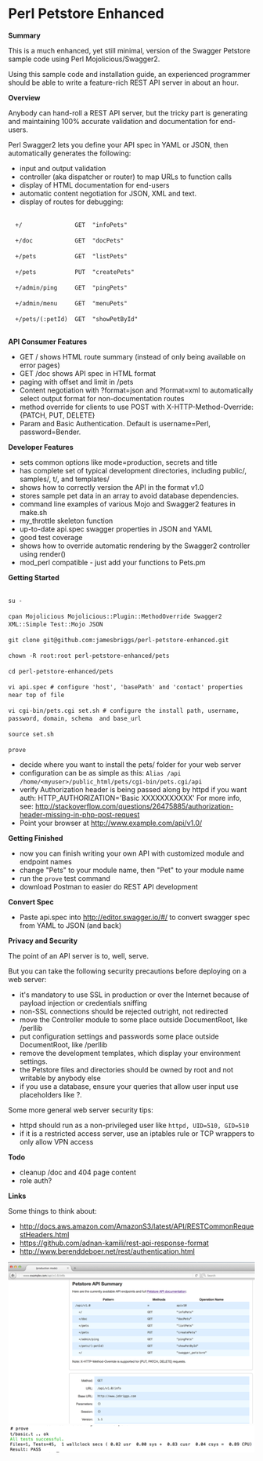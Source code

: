 Perl Petstore Enhanced
======================

**Summary**

This is a much enhanced, yet still minimal, version of the Swagger Petstore sample code using Perl Mojolicious/Swagger2.

Using this sample code and installation guide, an experienced programmer should be able to write a feature-rich REST API server in about an hour.

**Overview**

Anybody can hand-roll a REST API server, but the tricky part is generating and maintaining 100% accurate validation and documentation for end-users.

Perl Swagger2 lets you define your API spec in YAML or JSON, then automatically generates the following:

- input and output validation
- controller (aka dispatcher or router) to map URLs to function calls
- display of HTML documentation for end-users
- automatic content negotiation for JSON, XML and text.
- display of routes for debugging:

```

  +/               GET  "infoPets"

  +/doc            GET  "docPets"

  +/pets           GET  "listPets"

  +/pets           PUT  "createPets"

  +/admin/ping     GET  "pingPets"

  +/admin/menu     GET  "menuPets"

  +/pets/(:petId)  GET  "showPetById"


```

**API Consumer Features**

- GET / shows HTML route summary (instead of only being available on error pages)
- GET /doc shows API spec in HTML format
- paging with offset and limit in /pets
- Content negotiation with ?format=json and ?format=xml to automatically select output format for non-documentation routes
- method override for clients to use POST with X-HTTP-Method-Override: {PATCH, PUT, DELETE}
- Param and Basic Authentication. Default is username=Perl, password=Bender.     

**Developer Features**

- sets common options like mode=production, secrets and title
- has complete set of typical development directories, including public/, samples/, t/, and templates/
- shows how to correctly version the API in the format v1.0
- stores sample pet data in an array to avoid database dependencies.
- command line examples of various Mojo and Swagger2 features in make.sh
- my_throttle skeleton function
- up-to-date api.spec swagger properties in JSON and YAML
- good test coverage
- shows how to override automatic rendering by the Swagger2 controller using render()
- mod_perl compatible - just add your functions to Pets.pm

**Getting Started**

```

su -

cpan Mojolicious Mojolicious::Plugin::MethodOverride Swagger2 XML::Simple Test::Mojo JSON

git clone git@github.com:jamesbriggs/perl-petstore-enhanced.git

chown -R root:root perl-petstore-enhanced/pets

cd perl-petstore-enhanced/pets

vi api.spec # configure 'host', 'basePath' and 'contact' properties near top of file

vi cgi-bin/pets.cgi set.sh # configure the install path, username, password, domain, schema  and base_url

source set.sh

prove

```

- decide where you want to install the pets/ folder for your web server
- configuration can be as simple as this:
`Alias /api /home/<myuser>/public_html/pets/cgi-bin/pets.cgi/api`
- verify Authorization header is being passed along by httpd if you want auth:
HTTP_AUTHORIZATION='Basic XXXXXXXXXXX'
For more info, see: http://stackoverflow.com/questions/26475885/authorization-header-missing-in-php-post-request
- Point your browser at http://www.example.com/api/v1.0/

**Getting Finished**

- now you can finish writing your own API with customized module and endpoint names
- change "Pets" to your module name, then "Pet" to your module name
- run the `prove` test command
- download Postman to easier do REST API development

**Convert Spec**

- Paste api.spec into http://editor.swagger.io/#/ to convert swagger spec from YAML to JSON (and back)

**Privacy and Security**

The point of an API server is to, well, serve.

But you can take the following security precautions before deploying on a web server:

- it's mandatory to use SSL in production or over the Internet because of payload injection or credentials sniffing
- non-SSL connections should be rejected outright, not redirected
- move the Controller module to some place outside DocumentRoot, like /perllib
- put configuration settings and passwords some place outside DocumentRoot, like /perllib
- remove the development templates, which display your environment settings.
- the Petstore files and directories should be owned by root and not writable by anybody else
- if you use a database, ensure your queries that allow user input use placeholders like ?.

Some more general web server security tips:

- httpd should run as a non-privileged user like `httpd, UID=510, GID=510`
- if it is a restricted access server, use an iptables rule or TCP wrappers to only allow VPN access

**Todo**

- cleanup /doc and 404 page content
- role auth?

**Links**

Some things to think about:

- http://docs.aws.amazon.com/AmazonS3/latest/API/RESTCommonRequestHeaders.html
- https://github.com/adnan-kamili/rest-api-response-format
- http://www.berenddeboer.net/rest/authentication.html

![cass_top screenshot](perl-petstore-enhanced-info.png?raw=true "Perl Petstore Enhanced Info screenshot")
![cass_top screenshot](perl-petstore-enhanced-prove.png?raw=true "Perl Petstore Enhanced Prove screenshot")

